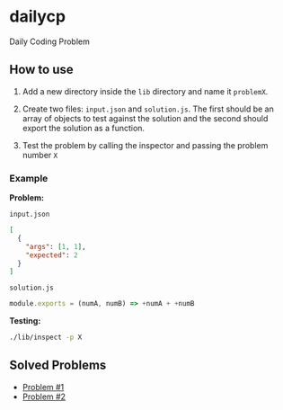 # dailycp

Daily Coding Problem

## How to use

1. Add a new directory inside the `lib` directory and name it `problemX`.

2. Create two files: `input.json` and `solution.js`. The first should be an
array of objects to test against the solution and the second should export the
solution as a function.

3. Test the problem by calling the inspector and passing the problem number `X`

### Example

**Problem:**

`input.json`

```json
[
  {
    "args": [1, 1],
    "expected": 2
  }
]
```

`solution.js`

```js
module.exports = (numA, numB) => +numA + +numB
```

**Testing:**

```sh
./lib/inspect -p X
```

## Solved Problems

* [Problem #1][1]
* [Problem #2][2]

<!-- References -->
[1]: ./lib/problem1/README.md
[2]: ./lib/problem2/README.md
